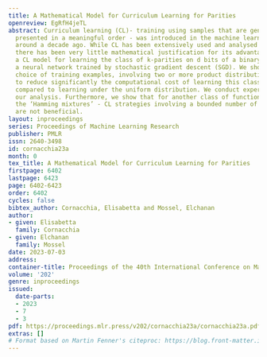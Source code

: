 ```yaml
---
title: A Mathematical Model for Curriculum Learning for Parities
openreview: EgRfH4jeTL
abstract: Curriculum learning (CL)- training using samples that are generated and
  presented in a meaningful order - was introduced in the machine learning context
  around a decade ago. While CL has been extensively used and analysed empirically,
  there has been very little mathematical justification for its advantages. We introduce
  a CL model for learning the class of k-parities on d bits of a binary string with
  a neural network trained by stochastic gradient descent (SGD). We show that a wise
  choice of training examples, involving two or more product distributions, allows
  to reduce significantly the computational cost of learning this class of functions,
  compared to learning under the uniform distribution. We conduct experiments to support
  our analysis. Furthermore, we show that for another class of functions - namely
  the ‘Hamming mixtures’ - CL strategies involving a bounded number of product distributions
  are not beneficial.
layout: inproceedings
series: Proceedings of Machine Learning Research
publisher: PMLR
issn: 2640-3498
id: cornacchia23a
month: 0
tex_title: A Mathematical Model for Curriculum Learning for Parities
firstpage: 6402
lastpage: 6423
page: 6402-6423
order: 6402
cycles: false
bibtex_author: Cornacchia, Elisabetta and Mossel, Elchanan
author:
- given: Elisabetta
  family: Cornacchia
- given: Elchanan
  family: Mossel
date: 2023-07-03
address: 
container-title: Proceedings of the 40th International Conference on Machine Learning
volume: '202'
genre: inproceedings
issued:
  date-parts:
  - 2023
  - 7
  - 3
pdf: https://proceedings.mlr.press/v202/cornacchia23a/cornacchia23a.pdf
extras: []
# Format based on Martin Fenner's citeproc: https://blog.front-matter.io/posts/citeproc-yaml-for-bibliographies/
---
```

